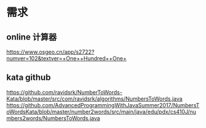 # 需求


## online 计算器
https://www.osgeo.cn/app/s2722?numver=102&textver=+One++Hundred++One+

## kata github
https://github.com/ravidsrk/NumberToWords-Kata/blob/master/src/com/ravidsrk/algorithms/NumbersToWords.java
https://github.com/AdvancedProgrammingWithJavaSummer2017/NumbersToWordsKata/blob/master/number2words/src/main/java/edu/pdx/cs410J/numbers2words/NumbersToWords.java
